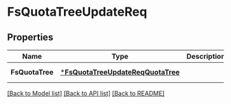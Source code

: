# FsQuotaTreeUpdateReq

## Properties
Name | Type | Description | Notes
------------ | ------------- | ------------- | -------------
**FsQuotaTree** | [***FsQuotaTreeUpdateReqQuotaTree**](FSQuotaTreeUpdateReq_QuotaTree.md) |  | [default to null]

[[Back to Model list]](../README.md#documentation-for-models) [[Back to API list]](../README.md#documentation-for-api-endpoints) [[Back to README]](../README.md)


